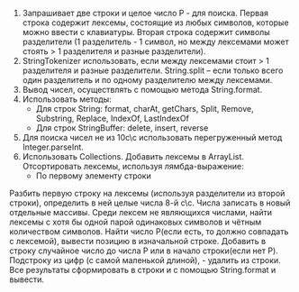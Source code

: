 1. Запрашивает две строки и целое число P - для поиска. Первая строка содержит лексемы, состоящие из любых символов, которые можно ввести 
с клавиатуры. Вторая строка содержит символы разделители (1 разделитель - 1 символ, но между лексемами может стоять > 1 разделителя
и разные разделители).
2. StringTokenizer использовать, если между лексемами стоит > 1 разделителя и разные разделители. String.split – если только всего один
разделитель и по одному разделителю между лексемами.
3. Вывод чисел, осуществлять с помощью метода String.format.
4. Использовать методы:
   - Для строк String: format, charAt, getChars, Split, Remove, Substring, Replace, IndexOf, LastIndexOf
   - Для строк StringBuffer: delete, insert, reverse
5. Для поиска чисел не из 10с\с использовать перегруженный метод Integer.parseInt.
6. Использовать Collections. Добавить лексемы в ArrayList. Отсортировать лексемы, используя лямбда-выражение:
   - По первому элементу строки

Разбить первую строку на лексемы (используя разделители из второй строки), определить в ней
целые числа 8-й с\с. Числа записать в новый отдельные массивы. Среди лексем не являющихся
числами, найти лексемы с хотя бы одной парой одинаковых символов и чётным количеством
символов. Найти число Р(если есть, то должно совпадать с лексемой), вывести позицию в
изначальной строке. Добавить в строку случайное число до числа Р или в начало строки(если нет P).
Подстроку из цифр (с самой маленькой длиной), - удалить из строки. Все результаты сформировать
в строки и с помощью String.format и вывести.
